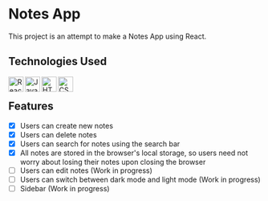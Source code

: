 # Notes App

This project is an attempt to make a Notes App using React.

## Technologies Used

<img src="https://upload.wikimedia.org/wikipedia/commons/thumb/a/a7/React-icon.svg/2300px-React-icon.svg.png" height=30px align="left" alt="React.js">
<img src="http://3con14.biz/code/_data/js/intro/js-logo.png" height=30px align="left" alt="JavaScript">
<img src="https://upload.wikimedia.org/wikipedia/commons/thumb/8/82/Devicon-html5-plain.svg/640px-Devicon-html5-plain.svg.png" height=30px align="left" alt="HTML">
<img src="https://upload.wikimedia.org/wikipedia/commons/thumb/6/62/CSS3_logo.svg/640px-CSS3_logo.svg.png" height=30px align="left" alt="CSS">

<br>

## Features

-   [x] Users can create new notes
-   [x] Users can delete notes
-   [x] Users can search for notes using the search bar
-   [x] All notes are stored in the browser's local storage, so users need not worry about losing their notes upon closing the browser
-   [ ] Users can edit notes (Work in progress)
-   [ ] Users can switch between dark mode and light mode (Work in progress)
-   [ ] Sidebar (Work in progress)
